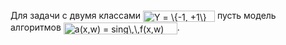 Для задачи с двумя классами <img src="https://bit.ly/36Jnlyk" align="center" border="0" alt="Y = \{-1, +1\}" width="115" height="18" />  пусть модель алгоритмов 
<img src="https://bit.ly/3fhSNYw" align="center" border="0" alt="a(x,w) = sing\,\,f(x,w)" width="182" height="19" />.
